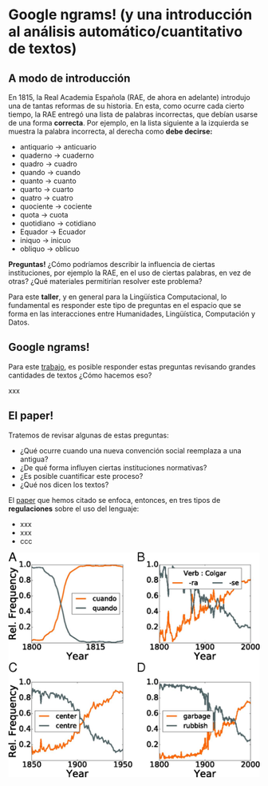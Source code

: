 # Google ngrams! (y una introducción al análisis automático/cuantitativo de textos)

## A modo de **introducción**

En 1815, la Real Academia Española (RAE, de ahora en adelante) introdujo una de tantas reformas de su historia. En esta, como ocurre cada cierto tiempo, la RAE
entregó una lista de palabras incorrectas, que debían usarse de una forma **correcta**. Por ejemplo, en la lista siguiente a la izquierda se muestra la palabra incorrecta, al derecha como **debe decirse:**

- antiquario &#8594; anticuario 
- quaderno &#8594; cuaderno 
- quadro &#8594; cuadro 
- quando &#8594; cuando 
- quanto &#8594; cuanto 
- quarto &#8594; cuarto 
- quatro &#8594; cuatro 
- quociente &#8594; cociente 
- quota &#8594; cuota 
- quotidiano &#8594; cotidiano 
- Equador &#8594; Ecuador 
- iniquo &#8594; inicuo 
- obliquo &#8594; oblicuo 

**Preguntas!** ¿Cómo podríamos describir la influencia de ciertas instituciones, por ejemplo la RAE, en el uso de ciertas palabras, en vez de otras? ¿Qué materiales permitirían resolver este problema?

Para este **taller**, y en general para la Lingüística Computacional, lo fundamental es responder este tipo de preguntas en el espacio que se forma en las interacciones entre Humanidades, Lingüística, Computación y Datos.

## Google ngrams!

Para este [trabajo](https://www.pnas.org/doi/10.1073/pnas.1721059115), es posible responder estas preguntas revisando grandes cantidades de textos ¿Cómo hacemos eso? 


xxx

## El paper!

Tratemos de revisar algunas de estas preguntas:

- ¿Qué ocurre cuando una nueva convención social reemplaza a una antigua? 
- ¿De qué forma influyen ciertas instituciones normativas? 
- ¿Es posible cuantificar este proceso? 
- ¿Qué nos dicen los textos?

El [paper](https://www.pnas.org/doi/10.1073/pnas.1721059115) que hemos citado se enfoca, entonces, en tres tipos de **regulaciones** sobre el uso del lenguaje:

- xxx
- xxx
- ccc


![alt text](https://github.com/lab-humanidades-digitales-pucp/taller-textos/blob/main/semana%201/pnas.1721059115fig01.jpeg?raw=true)


